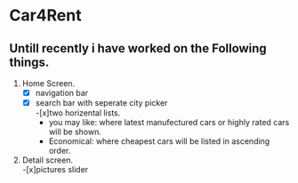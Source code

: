 # Car4Rent
## Untill recently i have worked on the Following things.

1. Home Screen.  
   -[x] navigation bar  
   -[x] search bar with seperate city picker  
   -[x]two horizental lists.  
     - you may like: where latest manufectured cars or highly rated cars will be shown.  
     - Economical: where cheapest cars will be listed in ascending order.
2. Detail screen.  
    -[x]pictures slider
